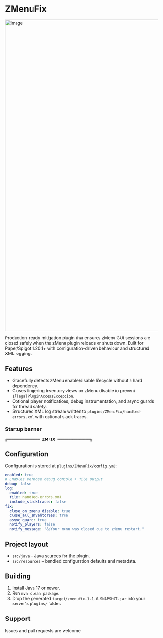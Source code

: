 # ZMenuFix

<img width="1024" height="1024" alt="image" src="https://github.com/user-attachments/assets/4b1449f7-689f-49f6-b7ca-310cffd80a0c" />


Production-ready mitigation plugin that ensures zMenu GUI sessions are closed safely when the zMenu plugin reloads or shuts down. Built for Paper/Spigot 1.20.1+ with configuration-driven behaviour and structured XML logging.

## Features
- Gracefully detects zMenu enable/disable lifecycle without a hard dependency.
- Closes lingering inventory views on zMenu disable to prevent `IllegalPluginAccessException`.
- Optional player notifications, debug instrumentation, and async guards for thread safety.
- Structured XML log stream written to `plugins/ZMenuFix/handled-errors.xml` with optional stack traces.

### Startup banner

```
╔═══════════════ 𝗭𝗠𝗙𝗜𝗫 ═══════════════╗
```

## Configuration
Configuration is stored at `plugins/ZMenuFix/config.yml`:

```yaml
enabled: true
# Enables verbose debug console + file output
debug: false
log:
  enabled: true
  file: handled-errors.xml
  include_stacktraces: false
fix:
  close_on_zmenu_disable: true
  close_all_inventories: true
  async_guard: true
  notify_players: false
  notify_message: "&eYour menu was closed due to zMenu restart."
```

## Project layout
- `src/java` – Java sources for the plugin.
- `src/resources` – bundled configuration defaults and metadata.

## Building
1. Install Java 17 or newer.
2. Run `mvn clean package`.
3. Drop the generated `target/zmenufix-1.1.0-SNAPSHOT.jar` into your server's `plugins/` folder.

## Support
Issues and pull requests are welcome.
